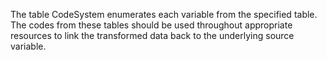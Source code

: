 The table CodeSystem enumerates each variable from the specified table. The codes from these tables should be used throughout appropriate resources to link the transformed data back to the underlying source variable. 
